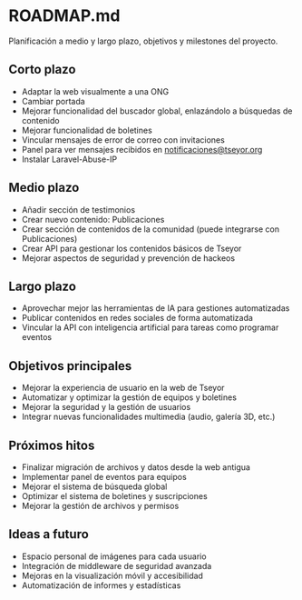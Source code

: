 # ROADMAP.md

Planificación a medio y largo plazo, objetivos y milestones del proyecto.

## Corto plazo
- Adaptar la web visualmente a una ONG
- Cambiar portada
- Mejorar funcionalidad del buscador global, enlazándolo a búsquedas de contenido
- Mejorar funcionalidad de boletines
- Vincular mensajes de error de correo con invitaciones
- Panel para ver mensajes recibidos en notificaciones@tseyor.org
- Instalar Laravel-Abuse-IP

## Medio plazo
- Añadir sección de testimonios
- Crear nuevo contenido: Publicaciones
- Crear sección de contenidos de la comunidad (puede integrarse con Publicaciones)
- Crear API para gestionar los contenidos básicos de Tseyor
- Mejorar aspectos de seguridad y prevención de hackeos

## Largo plazo
- Aprovechar mejor las herramientas de IA para gestiones automatizadas
- Publicar contenidos en redes sociales de forma automatizada
- Vincular la API con inteligencia artificial para tareas como programar eventos

## Objetivos principales
- Mejorar la experiencia de usuario en la web de Tseyor
- Automatizar y optimizar la gestión de equipos y boletines
- Mejorar la seguridad y la gestión de usuarios
- Integrar nuevas funcionalidades multimedia (audio, galería 3D, etc.)

## Próximos hitos
- Finalizar migración de archivos y datos desde la web antigua
- Implementar panel de eventos para equipos
- Mejorar el sistema de búsqueda global
- Optimizar el sistema de boletines y suscripciones
- Mejorar la gestión de archivos y permisos

## Ideas a futuro
- Espacio personal de imágenes para cada usuario
- Integración de middleware de seguridad avanzada
- Mejoras en la visualización móvil y accesibilidad
- Automatización de informes y estadísticas
